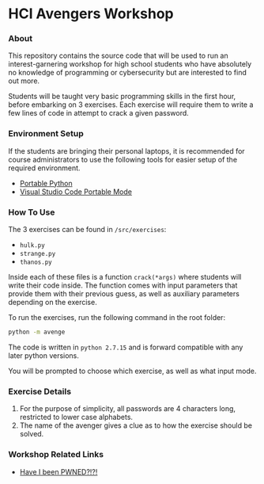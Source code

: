 # HCI Avengers Workshop

### About

This repository contains the source code that will be used to run an interest-garnering workshop for high school students who have absolutely no knowledge of programming or cybersecurity but are interested to find out more.

Students will be taught very basic programming skills in the first hour, before embarking on 3 exercises. Each exercise will require them to write a few lines of code in attempt to crack a given password.



### Environment Setup 

If the students are bringing their personal laptops, it is recommended for course administrators to use the following tools for easier setup of the required environment.

- [Portable Python](https://portablepython.com/)
- [Visual Studio Code Portable Mode](https://code.visualstudio.com/docs/editor/portable)



### How To Use

The 3 exercises can be found in `/src/exercises`:

- `hulk.py`
- `strange.py`
- `thanos.py`

Inside each of these files is a function `crack(*args)` where students will write their code inside. The function comes with input parameters that provide them with their previous guess, as well as auxiliary parameters depending on the exercise.



To run the exercises, run the following command in the root folder:

```bash
python -m avenge
```

The code is written in `python 2.7.15` and is forward compatible with any later python versions.

You will be prompted to choose which exercise, as well as what input mode.



### Exercise Details

1. For the purpose of simplicity, all passwords are 4 characters long, restricted to lower case alphabets.
2. The name of the avenger gives a clue as to how the exercise should be solved.



### Workshop Related Links

- [Have I been PWNED?!?!](https://haveibeenpwned.com/)
